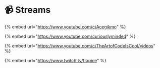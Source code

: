 # 📹 Streams

{% embed url="https://www.youtube.com/c/Acegikmo" %}

{% embed url="https://www.youtube.com/curiouslyminded" %}

{% embed url="https://www.youtube.com/c/TheArtofCodeIsCool/videos" %}

{% embed url="https://www.twitch.tv/flopine" %}
